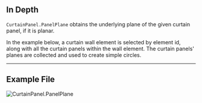 ## In Depth
`CurtainPanel.PanelPlane` obtains the underlying plane of the given curtain panel, if it is planar.

In the example below, a curtain wall element is selected by element id, along with all the curtain panels within the wall element. The curtain panels' planes are collected and used to create simple circles.
___
## Example File

![CurtainPanel.PanelPlane](./Revit.Elements.CurtainPanel.PanelPlane_img.jpg)
